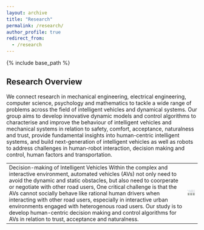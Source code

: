 ```yaml
---
layout: archive
title: "Research"
permalink: /research/
author_profile: true
redirect_from:
  - /research
---
```


{% include base_path %}

## Research Overview
We connect research in mechanical engineering, electrical engineering, computer science, psychology and mathematics to tackle a wide range of problems across the field of intelligent vehicles and dynamical systems. Our group aims to develop innovative dynamic models and control algorithms to characterise and improve the behaviour of intelligent vehicles and mechanical systems in relation to safety, comfort, acceptance, naturalness and trust, provide fundamental insights into human-centric intelligent systems, and build next-generation of intelligent vehicles as well as robots to address challenges in human-robot interaction, decision making and control, human factors and transportation.

<table>
  <tr>
    <td>
   Decision-making  of Intelligent Vehicles
  Within the complex and interactive environment, automated vehicles (AVs) not only need to avoid the dynamic and static obstacles,  but also need to coorperate or negotiate with other road users,  One critical challenge is that the AVs cannot socially behave   like rational human drivers when interacting with other road users, especially in interactive urban environments engaged with  heterogenous road users.  Our study is to develop human-centric decision making and control algorithms for AVs in relation to trust, acceptance and naturalness.
    </td>
    <td>
      <img src="/images/a1.jpeg" alt="a1" style="width:200px;">
    </td>
  </tr>
</table>


